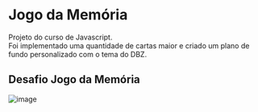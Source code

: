 # Jogo da Memória
Projeto do curso de Javascript.<br/>
Foi implementado uma quantidade de cartas maior e criado um plano de fundo personalizado com o tema do DBZ.
##
## Desafio Jogo da Memória
![image](https://user-images.githubusercontent.com/106486163/178645287-8f747b61-83ad-4c00-84f0-b32c2622715a.png)
